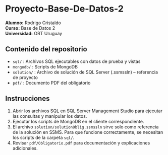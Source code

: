 # Proyecto-Base-De-Datos-2

**Alumno:** Rodrigo Cristaldo  
**Curso:** Base de Datos 2  
**Universidad:** ORT Uruguay  

## Contenido del repositorio
- `sql/` : Archivos SQL ejecutables con datos de prueba y vistas
- `mongodb/` : Scripts de MongoDB
- `solution/` : Archivo de solución de SQL Server (.ssmssln) – referencia de proyecto
- `pdf/` : Documento PDF del obligatorio

## Instrucciones
1. Abrir los archivos SQL en SQL Server Management Studio para ejecutar las consultas y manipular los datos.  
2. Ejecutar los scripts de MongoDB en el cliente correspondiente.  
3. El archivo `solution/solutionOblig.ssmssln` sirve solo como referencia de la solución en SSMS. Para que funcione correctamente, se necesitan los scripts de la carpeta `sql/`.  
4. Revisar `pdf/Obligatorio.pdf` para documentación y explicaciones adicionales.

